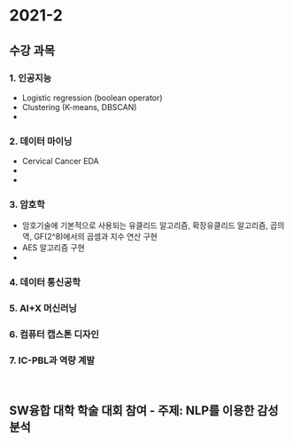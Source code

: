 # 2021-2
## 수강 과목 

### 1. 인공지능
  - Logistic regression (boolean operator)
  - Clustering (K-means, DBSCAN)
  - 

### 2. 데이터 마이닝
  - Cervical Cancer EDA
  -
  -

### 3. 암호학
  - 암호기술에 기본적으로 사용되는 유클리드 알고리즘, 확장유클리드 알고리즘, 곱의 역, GF(2^8)에서의 곱셈과 지수 연산 구현
  - AES 알고리즘 구현
  -

### 4. 데이터 통신공학

### 5. AI+X 머신러닝

### 6. 컴퓨터 캡스톤 디자인

### 7. IC-PBL과 역량 계발 

<br>

## SW융합 대학 학술 대회 참여 - 주제: NLP를 이용한 감성 분석
